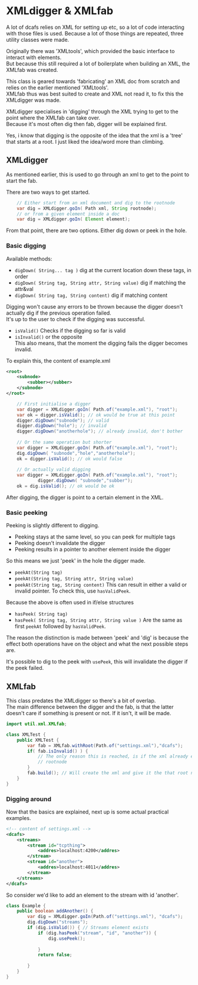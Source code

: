 # XMLdigger & XMLfab

A lot of dcafs relies on XML for setting up etc, so a lot of code interacting with those files is used.
Because a lot of those things are repeated, three utility classes were made.

Originally there was 'XMLtools', which provided the basic interface to interact with elements.  
But because this still required a lot of boilerplate when building an XML, the XMLfab was created.

This class is geared towards 'fabricating' an XML doc from scratch and relies on the earlier mentioned 'XMLtools'.  
XMLfab thus was best suited to create and XML not read it, to fix this the XMLdigger was made.

XMLdigger specialises in 'digging' through the XML trying to get to the point where the XMLfab can take over.  
Because it's most often dig then fab, digger will be explained first.

Yes, i know that digging is the opposite of the idea that the xml is a 'tree' that starts at a root.
I just liked the idea/word more than climbing.

## XMLdigger

As mentioned earlier, this is used to go through an xml to get to the point to start the fab.

There are two ways to get started.
````java
    // Either start from an xml document and dig to the rootnode
    var dig = XMLdigger.goIn( Path xml, String rootnode);
    // or from a given element inside a doc
    var dig = XMLdigger.goIn( Element element);
````
From that point, there are two options. Either dig down or peek in the hole.  

### Basic digging
Available methods:
- `digDown( String... tag )` dig at the current location down these tags, in order
- `digDown( String tag, String attr, String value)` dig if matching the attr&val 
- `digDown( String tag, String content)` dig if matching content

Digging won't cause any errors to be thrown because the digger doesn't actually dig if the previous operation failed.  
It's up to the user to check if the digging was successful.
- `isValid()` Checks if the digging so far is valid
- `isInvalid()` or the opposite  
This also means, that the moment the digging fails the digger becomes invalid.

To explain this, the content of example.xml
````xml
<root>
    <subnode>
        <subber></subber>
    </subnode>
</root>
````
````java
    // First initialise a digger
    var digger = XMLdigger.goIn( Path.of("example.xml"), "root");
    var ok = digger.isValid(); // ok would be true at this point
    digger.digDown("subnode"); // valid
    digger.digDown("hole"); // invalid
    digger.digDown("anotherhole"); // already invalid, don't bother 
    
    // Or the same operation but shorter
    var digger = XMLdigger.goIn( Path.of("example.xml"), "root");
    dig.digDown( "subnode","hole","anotherhole");
    ok = digger.isValid(); // ok would false
            
    // Or actually valid digging
    var digger = XMLdigger.goIn( Path.of("example.xml"), "root");
            digger.digDown( "subnode","subber");
    ok = dig.isValid(); // ok would be ok
````
After digging, the digger is point to a certain element in the XML.

### Basic peeking

Peeking is slightly different to digging.  
- Peeking stays at the same level, so you can peek for multiple tags 
- Peeking doesn't invalidate the digger
- Peeking results in a pointer to another element inside the digger

So this means we just 'peek' in the hole the digger made. 
- `peekAt(String tag)`  
- `peekAt(String tag, String attr, String value)`
- `peekAt(String tag, String content)`
This can result in either a valid or invalid pointer. To check this, use `hasValidPeek`.  

Because the above is often used in if/else structures
- `hasPeek( String tag) `
- `hasPeek( String tag, String attr, String value )`
Are the same as first `peekAt` followed by `hasValidPeek`.

The reason the distinction is made between 'peek' and 'dig' is because the effect both operations
have on the object and what the next possible steps are.

It's possible to dig to the peek with `usePeek`, this will invalidate the digger if the peek failed.

## XMLfab

This class predates the XMLdigger so there's a bit of overlap.  
The main difference between the digger and the fab, is that the latter doesn't care if something
is present or not. If it isn't, it will be made.

````java 
import util.xml.XMLfab;

class XMLTest {
    public XMLTest {
        var fab = XMLfab.withRoot(Path.of("settings.xml"),"dcafs");
        if( fab.isInvalid() ) {
            // The only reason this is reached, is if the xml already exists with a different
            // rootnode
        }
        fab.build(); // Will create the xml and give it the that root node
    }
}
````



### Digging around

Now that the basics are explained, next up is some actual practical examples.
````xml
<!-- content of settings.xml -->
<dcafs>
    <streams>
        <stream id="tcpthing">
            <addres>localhost:4200</addres>
        </stream>
        <stream id="another">
            <addres>localhost:4011</addres>
        </stream>
    </streams>
</dcafs>
````
So consider we'd like to add an element to the stream with id 'another'.
````java
class Example {
    public boolean addAnother() {
        var dig = XMLdigger.goIn(Path.of("settings.xml"), "dcafs");
        dig.digDown("streams");
        if (dig.isValid()) { // Streams element exists
            if (dig.hasPeek("stream", "id", "another")) {
                dig.usePeek();
                
            } 
            return false;
            
        }
    }
}
````